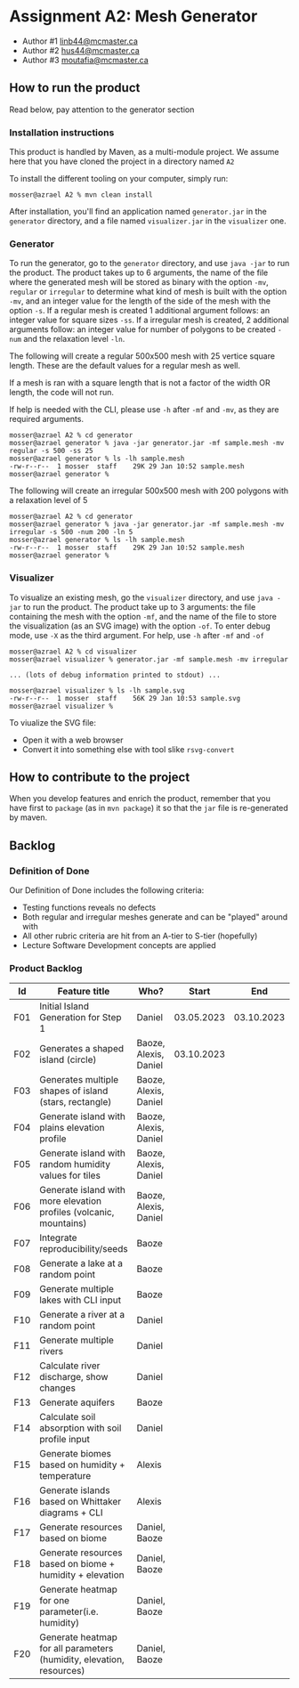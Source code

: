 # Assignment A2: Mesh Generator
  - Author #1 linb44@mcmaster.ca
  - Author #2 hus44@mcmaster.ca
  - Author #3 moutafia@mcmaster.ca

## How to run the product

Read below, pay attention to the generator section

### Installation instructions

This product is handled by Maven, as a multi-module project. We assume here that you have cloned the project in a directory named `A2`

To install the different tooling on your computer, simply run:

```
mosser@azrael A2 % mvn clean install
```

After installation, you'll find an application named `generator.jar` in the `generator` directory, and a file named `visualizer.jar` in the `visualizer` one. 

### Generator

To run the generator, go to the `generator` directory, and use `java -jar` to run the product. The product takes up to 6 arguments, the name of the file where the generated mesh will be stored as binary with the option `-mv`, `regular` or `irregular` to determine what kind of mesh is built with the option `-mv`, and an integer value for the length of the side of the mesh with the option `-s`. If a regular mesh is created 1 additional argument follows: an integer value for square sizes `-ss`. If a irregular mesh is created, 2 additional arguments follow: an integer value for number of polygons to be created `-num` and the relaxation level `-ln`.

The following will create a regular 500x500 mesh with 25 vertice square length. These are the default values for a regular mesh as well. 

If a mesh is ran with a square length that is not a factor of the width OR length, the code will not run.

If help is needed with the CLI, please use `-h` after `-mf` and `-mv`, as they are required arguments.

```
mosser@azrael A2 % cd generator 
mosser@azrael generator % java -jar generator.jar -mf sample.mesh -mv regular -s 500 -ss 25
mosser@azrael generator % ls -lh sample.mesh
-rw-r--r--  1 mosser  staff    29K 29 Jan 10:52 sample.mesh
mosser@azrael generator % 
```

The following will create an irregular 500x500 mesh with 200 polygons with a relaxation level of 5
```
mosser@azrael A2 % cd generator 
mosser@azrael generator % java -jar generator.jar -mf sample.mesh -mv irregular -s 500 -num 200 -ln 5
mosser@azrael generator % ls -lh sample.mesh
-rw-r--r--  1 mosser  staff    29K 29 Jan 10:52 sample.mesh
mosser@azrael generator % 
```

### Visualizer

To visualize an existing mesh, go the `visualizer` directory, and use `java -jar` to run the product. The product take up to 3 arguments: the file containing the mesh with the option `-mf`, and the name of the file to store the visualization (as an SVG image) with the option `-of`.
To enter debug mode, use `-X` as the third argument.
For help, use `-h` after `-mf` and `-of`

```
mosser@azrael A2 % cd visualizer 
mosser@azrael visualizer % generator.jar -mf sample.mesh -mv irregular

... (lots of debug information printed to stdout) ...

mosser@azrael visualizer % ls -lh sample.svg
-rw-r--r--  1 mosser  staff    56K 29 Jan 10:53 sample.svg
mosser@azrael visualizer %
```
To viualize the SVG file:

  - Open it with a web browser
  - Convert it into something else with tool slike `rsvg-convert`

## How to contribute to the project

When you develop features and enrich the product, remember that you have first to `package` (as in `mvn package`) it so that the `jar` file is re-generated by maven.

## Backlog

### Definition of Done
Our Definition of Done includes the following criteria:
- Testing functions reveals no defects
- Both regular and irregular meshes generate and can be "played" around with
- All other rubric criteria are hit from an A-tier to S-tier (hopefully)
- Lecture Software Development concepts are applied

### Product Backlog

| Id  | Feature title                                                           | Who?                  | Start      | End        | Status |
|:---:|-------------------------------------------------------------------------|-----------------------|------------|------------|--------|
| F01 | Initial Island Generation for Step 1                                    | Daniel                | 03.05.2023 | 03.10.2023 | D      |
| F02 | Generates a shaped island (circle)                                      | Baoze, Alexis, Daniel | 03.10.2023 |            | P      |
| F03 | Generates multiple shapes of island (stars, rectangle)                  | Baoze, Alexis, Daniel |            |            | P      |
| F04 | Generate island with plains elevation profile                           | Baoze, Alexis, Daniel |            |            | P      |
| F05 | Generate island with random humidity values for tiles                   | Baoze, Alexis, Daniel |            |            | P      |
| F06 | Generate island with more elevation profiles (volcanic, mountains)      | Baoze, Alexis, Daniel |            |            | P      |
| F07 | Integrate reproducibility/seeds                                         | Baoze                 |            |            | P      |
| F08 | Generate a lake at a random point                                       | Baoze                 |            |            | P      |
| F09 | Generate multiple lakes with CLI input                                  | Baoze                 |            |            | P      |
| F10 | Generate a river at a random point                                      | Daniel                |            |            | P      |
| F11 | Generate multiple rivers                                                | Daniel                |            |            | P      |
| F12 | Calculate river discharge, show changes                                 | Daniel                |            |            | P      |
| F13 | Generate aquifers                                                       | Baoze                 |            |            | P      |
| F14 | Calculate soil absorption with soil profile input                       | Daniel                |            |            | P      |
| F15 | Generate biomes based on humidity + temperature                         | Alexis                |            |            | P      |
| F16 | Generate islands based on Whittaker diagrams + CLI                      | Alexis                |            |            | P      |
| F17 | Generate resources based on biome                                       | Daniel, Baoze         |            |            | P      |
| F18 | Generate resources based on biome + humidity + elevation                | Daniel, Baoze         |            |            | P      |
| F19 | Generate heatmap for one parameter(i.e. humidity)                       | Daniel, Baoze         |            |            | P      |
| F20 | Generate heatmap for all parameters (humidity, elevation, resources)    | Daniel, Baoze         |            |            | P      |






